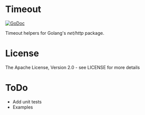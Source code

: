 Timeout
=======

[![GoDoc](https://godoc.org/github.com/purak/httptimeout?status.svg)](https://godoc.org/github.com/purak/httptimeout)

Timeout helpers for Golang's *net/http* package.

License
=======
The Apache License, Version 2.0 - see LICENSE for more details


ToDo
====
* Add unit tests
* Examples


